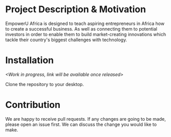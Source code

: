 # Project Description & Motivation

EmpowerU Africa is designed to teach aspiring entrepreneurs in Africa how to create a successful business. As well as connecting them to potential investors in order to enable them to build market-creating innovations which tackle their country's biggest challenges with technology.

   
# Installation 
_<Work in progress, link will be available once released>_

Clone the repository to your desktop. 


# Contribution
We are happy to receive pull requests. If any changes are going to be made,
please open an issue first. We can discuss the change you would like to make.
